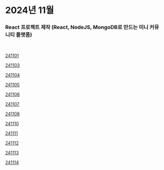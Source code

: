 # 2024년 11월

### React 프로젝트 제작 (React, NodeJS, MongoDB로 만드는 미니 커뮤니티 플랫폼)

<br />

[241101](/DateLink/2024-11/241101.md)

[241103](/DateLink/2024-11/241103.md)

[241104](/DateLink/2024-11/241104.md)

[241105](/DateLink/2024-11/241105.md)

[241106](/DateLink/2024-11/241106.md)

[241107](/DateLink/2024-11/241107.md)

[241108](/DateLink/2024-11/241108.md)

[241110](/DateLink/2024-11/241110.md)

[241111](/DateLink/2024-11/241111.md)

[241112](/DateLink/2024-11/241112.md)

[241113](/DateLink/2024-11/241113.md)

[241114](/DateLink/2024-11/241114.md)

<!-- [241115](/DateLink/2024-11/241115.md)

[241116](/DateLink/2024-11/241116.md)

[241117](/DateLink/2024-11/241117.md)

[241118](/DateLink/2024-11/241118.md)

[241120](/DateLink/2024-11/241120.md)

[241122](/DateLink/2024-11/241122.md)

[241124](/DateLink/2024-11/241124.md)

[241125](/DateLink/2024-11/241125.md)

[241127](/DateLink/2024-11/241127.md)

[241128](/DateLink/2024-11/241128.md)

[241129](/DateLink/2024-11/241129.md)

[241130](/DateLink/2024-11/241130.md) -->
